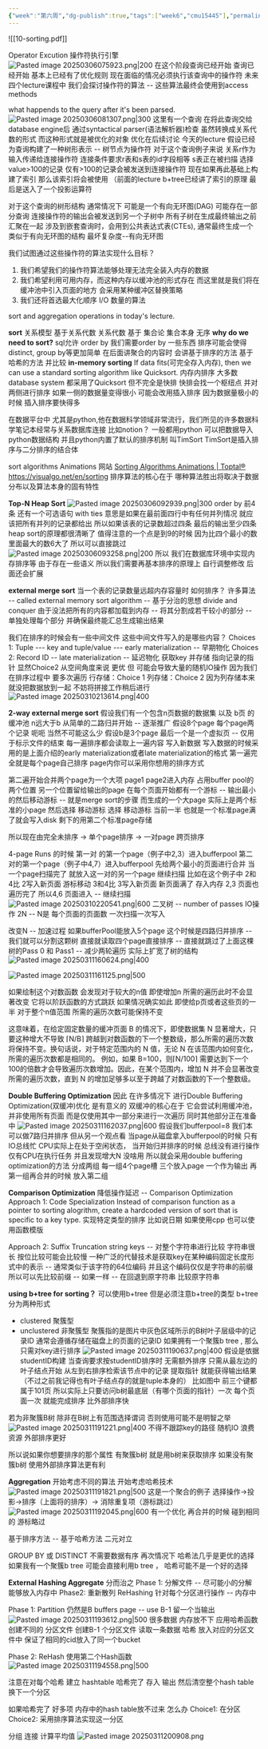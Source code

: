 ```yaml
---
{"week":"第六周","dg-publish":true,"tags":["week6","cmu15445"],"permalink":"/DataBase Systems/CMU 15-445：Database Systems/Lecture 10 Sorting & Aggregations Algorithm/","dgPassFrontmatter":true,"noteIcon":"","created":"2025-08-15T09:39:18.962+08:00","updated":"2025-04-19T09:54:53.261+08:00"}
---
```



![[10-sorting.pdf]]

Operator Excution 操作符执行引擎
![Pasted image 20250306075923.png|200](/img/user/accessory/Pasted%20image%2020250306075923.png)
在这个阶段查询已经开始  查询已经开始 基本上已经有了优化规则  现在面临的情况必须执行该查询中的操作符
未来四个lecture课程中  我们会探讨操作符的算法 --  这些算法最终会使用到access methods

what happends to the query after it's been parsed.
![Pasted image 20250306081307.png|300](/img/user/accessory/Pasted%20image%2020250306081307.png)
这里有一个查询 在将此查询交给database engine后  通过syntactical parser(语法解析器)检查 虽然转换成关系代数的形式  而这种形式就是被优化的对象
优化在后续讨论
今天的lecture 假设已经为查询构建了一种树形表示 --  树节点为操作符
对于这个查询例子来说
关系r作为输入传递给连接操作符  连接条件要求r表和s表的id字段相等   s表正在被扫描 选择value>100的记录 仅有>100的记录会被发送到连接操作符
现在如果再此基础上构建了索引  那么该索引将会被使用 （前面的lecture  b+tree已经讲了索引的原理
最后是送入了一个投影运算符

 对于这个查询的树形结构 通常情况下 可能是一个有向无环图(DAG)
 可能存在一部分查询  连接操作符的输出会被发送到另一个子树中 所有子树在生成最终输出之前汇聚在一起
 涉及到嵌套查询时，会用到公共表达式表(CTEs), 通常最终生成一个类似于有向无环图的结构
 最坏复杂度--有向无环图

我们试图通过这些操作符的算法实现什么目标？
1. 我们希望我们的操作符算法能够处理无法完全装入内存的数据
2. 我们希望利用可用内存，而这种内存以缓冲池的形式存在  而这里就是我们将在缓冲池中引入页面的地方 会采用某种缓冲区替换策略 
3. 我们还将首选最大化顺序 I/O 数量的算法

sort and aggregation operations in today's lecture.

**sort**
关系模型 基于关系代数   关系代数 基于 集合论  集合本身 无序
**why  do we need to sort?**
sql允许 order by   我们需要order by 一些东西
排序可能会使得distinct, group by等更加简单
在后面讲聚合的内容时   会讲基于排序的方法  基于哈希的方法   并比较
**in-memory sorting**
If data fits(可完全存入内存), then we can use a standard sorting algorithm like Quicksort.
内存内排序 大多数database system 都采用了Quicksort
但不完全是快排  快排会找一个枢纽点  并对两侧进行排序  如果一侧的数据量变得很小  可能会改用插入排序  因为数据量极小的时候  插入排序要快得多

在数据平台中 尤其是python,他在数据科学领域非常流行，我们所见的许多数据科学笔记本经常与关系数据库连接  比如notion？  一般都用python  可以把数据导入python数据结构 并且python内置了默认的排序机制   叫TimSort
TimSort是插入排序与二分排序的结合体

sort algorithms Animations 网站
[Sorting Algorithms Animations | Toptal®](https://www.toptal.com/developers/sorting-algorithms)
https://visualgo.net/en/sorting
排序算法的核心在于  哪种算法胜出将取决于数据分布以及算法本身的固有特性

**Top-N Heap Sort**
![Pasted image 20250306092939.png|300](/img/user/accessory/Pasted%20image%2020250306092939.png)
order by     前4条
还有一个可选语句 with ties  意思是如果在最前面四行中有任何并列情况 就应该把所有并列的记录都给出  所以如果该表的记录数超过四条  最后的输出至少四条
heap sort的原理都很清晰了
值得注意的一个点是到9的时候  因为比四个最小的数里面最大的数6大了 所以可以直接跳过
![Pasted image 20250306093258.png|200](/img/user/accessory/Pasted%20image%2020250306093258.png)
所以  我们在数据库环境中实现内存排序等 由于存在一些语义  所以我们需要再基本排序的原理上 自行调整修改
后面还会扩展

**external merge sort**
当一个表的记录数量远超内存容量时 如何排序？
许多算法 -- called  external memory sort algorithm --  基于分治的思想  divide and conquer
由于没法把所有的内容都加载到内存 -- 将其分割成若干较小的部分 -- 单独处理每个部分 并确保最终能汇总生成输出结果

我们在排序的时候会有一些中间文件   这些中间文件写入的是哪些内容？
Choices 1: Tuple   ---  key and tuple/value --- early materialization -- 早期物化
Choices 2: Record ID -- late materialization -- 延迟物化   获取key  并存储 指向记录的指针
显然Choice2 从空间角度来说 更优  但 可能会导致大量的随机IO操作  因为我们在排序过程中  要多次遍历 
行存储：Choice 1
列存储：Choice 2
因为列存储本来就没把数据放到一起     不妨将拼接工作稍后进行
![Pasted image 20250310213614.png|400](/img/user/accessory/Pasted%20image%2020250310213614.png)

**2-way external merge sort**
假设我们有一个包含n页数据的数据集  以及 b页 的缓冲池  n远大于b
从简单的二路归并开始 --  逐渐推广
假设8个page  每个page两个记录  呃呃  当然不可能这么少  假设b是3个page
最后一个是一个虚拟页 -- 仅用于标示文件的结束
每一遍排序都会读取上一遍内容 写入新数据 写入数据的时候采用的是上面介绍的early materialization或者late materialization的格式
第一遍完全就是每个page自己排序  page内你可以采用你想用的排序方式

第二遍开始合并两个page为一个大项
page1 page2进入内存  占用buffer pool的两个位置  另一个位置留给输出的page
在每个页面开始都有一个游标 -- 输出最小的然后移动游标 -- 就是merge sort的步骤
而生成的一个大page 实际上是两个标准的小page 然后选择 移动游标 选择 移动游标  当前一半  也就是一个标准page满了就会写入disk  剩下的用第二个标准page存储

所以现在由完全未排序 -> 单个page排序 -> 一对page 跨页排序

4-page Runs 的时候  第一对 的第一个page（例子中2,3）进入bufferpool  第二对的第一个page（例子中4,7）进入bufferpool   先给两个最小的页面进行合并 当一个page扫描完了 就放入这一对的另一个page 继续扫描
比如在这个例子中 2和4比 2写入新页面 游标移动 3和4比 3写入新页面 新页面满了  存入内存 2,3 页面也遍历完了  所以4,6 页面进入 -- 继续扫描
![Pasted image 20250310220541.png|600](/img/user/accessory/Pasted%20image%2020250310220541.png)
二叉树 -- number of passes
IO操作 2N -- N是 每个页面的页面数  一次扫描一次写入

改变N -- 加速过程
如果bufferPool能放入5个page  这个时候是四路归并排序 -- 我们就可以分割这颗树  直接就读取四个page直接排序 --  直接就跳过了上面这棵树的Pass 0 和 Pass1 -- 减少两轮遍历
实际上扩宽了树的结构
![Pasted image 20250311160624.png|400](/img/user/accessory/Pasted%20image%2020250311160624.png)

![Pasted image 20250311161125.png|500](/img/user/accessory/Pasted%20image%2020250311161125.png)

如果绘制这个对数函数  会发现对于较大的n值  即使增加n 所需的遍历此时不会显著改变 它将以阶跃函数的方式跳跃  如果情况确实如此 即使给p页或者这些页的一半 对于整个n值范围 所需的遍历次数可能保持不变

这意味着，在给定固定数量的缓冲页面 B 的情况下，即使数据集 N 显著增大，只要这种增大不导致 ⌈N/B⌉ 跨越到对数函数的下一个整数级，那么所需的遍历次数将保持不变。换句话说，对于特定范围内的 N 值，无论 N 在该范围内如何变化，所需的遍历次数都是相同的。
例如，如果 B=100，则⌈N/100⌉ 需要达到下一个100的倍数才会导致遍历次数增加。因此，在某个范围内，增加 N 并不会显著改变所需的遍历次数，直到 N 的增加足够多以至于跨越了对数函数的下一个整数级。

**Double Buffering Optimization**
因此 在许多情况下  进行Double Buffering Optimization(双缓冲)优化 是有意义的
双缓冲的核心在于  它会尝试利用缓冲池，并非使用所有页面 而是仅使用其中一部分来进行一次遍历 同时其他部分正在准备中
![Pasted image 20250311162037.png|600](/img/user/accessory/Pasted%20image%2020250311162037.png)
假设我们bufferpool=8  我们本可以做7路归并排序
但从另一个观点看  当page从磁盘拿入bufferpool的时候 只有IO总线忙  CPU实际上在处于空闲状态， 当开始归并排序的时候 总线没有进行操作  仅有CPU在执行任务
并且发现增大N 没啥用
所以就会采用double buffering optimization的方法  分成两组 每一组4个page槽 三个放入page 一个作为输出
再第一组再合并的时候  放入第二组 

**Comparison Optimization**
降低操作延迟 --  Comparison Optimization
Approach 1: Code Specialization
Instead of comparison function as a pointer to sorting alogrithm, create a hardcoded version of sort that is specific to a key type.
实现特定类型的排序  比如说日期
如果使用cpp  也可以使用函数模版

Approach 2: Suffix Truncation
string keys  -- 对整个字符串进行比较
字符串很长  按位比较可能会比较慢
一种广泛的代替技术是获取key在某种编码固定长度形式中的表示 -- 通常类似于该字符的64位编码  并且这个编码仅仅是字符串的前缀
所以可以先比较前缀 -- 如果一样 -- 在回退到原字符串 比较原字符串


**using b+tree for sorting？**
可以使用b+tree
但是必须注意b+tree的类型
b+tree 分为两种形式
- clustered   聚簇型
- unclustered 非聚簇型
聚簇指的是图片中灰色区域所示的B树叶子层级中的记录ID 通常会遵循存储在磁盘上的页面的记录ID 如果拥有一个聚簇b tree , 那么只需对key进行排序
![Pasted image 20250311190637.png|400](/img/user/accessory/Pasted%20image%2020250311190637.png)
假设是依据studentID构建  当查询要求按studentID排序时 无需额外排序  只需从最左边的叶子结点开始  从左到右排序检索该节点中的记录 提取指针  就能获得输出结果（不过之前我记得也有叶子结点存的就是tuple本身的）
比如图中 前三个键都属于101页
所以实际上只要访问b树最底层（有哪个页面的指针）一次 每个页面一次  就能完成排序
比外部排序快

若为非聚簇B树  除非在B树上有范围选择谓词  否则使用可能不是明智之举
![Pasted image 20250311191221.png|400](/img/user/accessory/Pasted%20image%2020250311191221.png)
不得不跟踪key的路径   随机IO  浪费资源    外部排序更好


所以说如果你想要排序的那个属性 有聚簇b树  就是用b树来获取排序  如果没有聚簇b树 使用外部排序算法更有利


**Aggregation**
开始考虑不同的算法    开始考虑哈希技术
![Pasted image 20250311191821.png|500](/img/user/accessory/Pasted%20image%2020250311191821.png)
这是一个聚合的例子
选择操作->投影->排序（上面将的排序）-> 消除重复项（游标跳过）
![Pasted image 20250311192045.png|600](/img/user/accessory/Pasted%20image%2020250311192045.png)
有一个优化
再合并的时候 碰到相同的 游标略过


基于排序方法 --  基于哈希方法   二元对立

GROUP BY 或 DISTINCT 不需要数据有序
再次情况下 哈希法几乎是更优的选择
如果我有一个聚簇b tree 可能会直接利用b tree ， 哈希可能不是一个好的选择

**External Hashing Aggregate**
分而治之
Phase 1: 分解文件 -- 尽可能小的分解  能够放入内存中
Phase2: 重新散列 ReHashing 针对每个分区进行操作 -- 内存中

Phase 1: Partition
仍然是B buffers page -- use B-1 留一个当输出
![Pasted image 20250311193612.png|500](/img/user/accessory/Pasted%20image%2020250311193612.png)
很多数据 内存放不下  应用哈希函数 创建不同的 分区文件 创建B-1 个分区文件
读取一条数据 哈希  放入对应的分区文件中
保证了相同的cid放入了同一个bucket

Phase 2: ReHash
使用第二个Hash函数
![Pasted image 20250311194558.png|500](/img/user/accessory/Pasted%20image%2020250311194558.png)

注意在对每个哈希 建立 hashtable  哈希完了 存入 输出  然后清空整个hash table 换下一个分区

如果哈希完了 好多项  内存中的hash table放不过来 怎么办
Choice1:  在分区
Choice2: 采用排序算法实现这一分区

分组  连接  计算平均值
![Pasted image 20250311200908.png](/img/user/accessory/Pasted%20image%2020250311200908.png)

